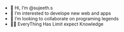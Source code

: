 - 👋 Hi, I’m @sujeeth.s
- 👀 I’m interested to develope new web and apps
- 💞️ I’m looking to collaborate on programing legends
- 👨‍💻 EveryThing Has Limit expect Knowledge


<!---
sujeethcodes/sujeethcodes is a ✨ special ✨ repository because its `README.md` (this file) appears on your GitHub profile.
You can click the Preview link to take a look at your changes.
--->
